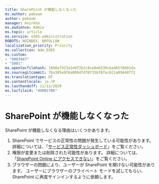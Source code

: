 ```yaml
---
title: SharePoint が機能しなくなった
ms.author: pebaum
author: pebaum
manager: mnirkhe
ms.audience: Admin
ms.topic: article
ms.service: o365-administration
ROBOTS: NOINDEX, NOFOLLOW
localization_priority: Priority
ms.collection: Adm_O365
ms.custom:
- "9003047"
- "5801"
ms.openlocfilehash: 1880ef923a1e0f2b2c8ce8eb539cba485f8601da
ms.sourcegitcommit: 76a385e9f8a806dfd70f35bf87acb21a056407f2
ms.translationtype: HT
ms.contentlocale: ja-JP
ms.lasthandoff: 11/12/2020
ms.locfileid: "49002706"
---
```

# <a name="sharepoint-is-no-longer-working"></a>SharePoint が機能しなくなった

SharePoint が機能しなくなる理由はいくつかあります。

1. SharePoint でサービスの正常性の問題が発生している可能性があります。 詳細については、「[サービス正常性ダッシュボード](https://admin.microsoft.com/AdminPortal/Home#/servicehealth)」をご覧ください。
2. 権限が変更または削除された可能性があります。 詳細については、「[SharePoint Online にアクセスできない](https://docs.microsoft.com/sharepoint/troubleshoot/sharing-and-permissions/sharepoint-online-inaccessible)」をご覧ください。
3. ブラウザーの問題により、ユーザーが SharePoint を開けない可能性があります。 ユーザーにブラウザーのプライベート モードを試してもらい、SharePoint に再度サインインするように依頼します。